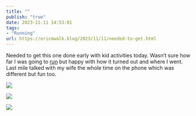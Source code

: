 ```yaml
---
title: ""
publish: "true"
date: 2023-11-11 14:53:01
tags:
- "Running"
url: https://ericmwalk.blog/2023/11/11/needed-to-get.html
---
```

Needed to get this one done early with kid activities today. Wasn’t sure how far I was going to [run](https://strava.com/activities/10199908577) but happy with how it turned out and where I went. Last mile talked with my wife the whole time on the phone which was different but fun too.

![](https://ericmwalk.blog/uploads/2023/ba10cb03-74ed-40fc-9d3e-a9558916f717.jpg)

![](https://ericmwalk.blog/uploads/2023/92081cda-e101-4d64-bd57-c6399c3e9178.jpg)

![](https://ericmwalk.blog/uploads/2023/eeede6b3-34d5-4b65-8fea-254ed96e1f1a.jpg)